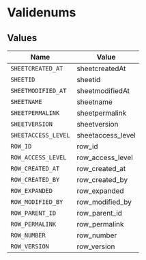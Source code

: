 # Validenums


## Values

| Name                | Value               |
| ------------------- | ------------------- |
| `SHEETCREATED_AT`   | sheetcreatedAt      |
| `SHEETID`           | sheetid             |
| `SHEETMODIFIED_AT`  | sheetmodifiedAt     |
| `SHEETNAME`         | sheetname           |
| `SHEETPERMALINK`    | sheetpermalink      |
| `SHEETVERSION`      | sheetversion        |
| `SHEETACCESS_LEVEL` | sheetaccess_level   |
| `ROW_ID`            | row_id              |
| `ROW_ACCESS_LEVEL`  | row_access_level    |
| `ROW_CREATED_AT`    | row_created_at      |
| `ROW_CREATED_BY`    | row_created_by      |
| `ROW_EXPANDED`      | row_expanded        |
| `ROW_MODIFIED_BY`   | row_modified_by     |
| `ROW_PARENT_ID`     | row_parent_id       |
| `ROW_PERMALINK`     | row_permalink       |
| `ROW_NUMBER`        | row_number          |
| `ROW_VERSION`       | row_version         |